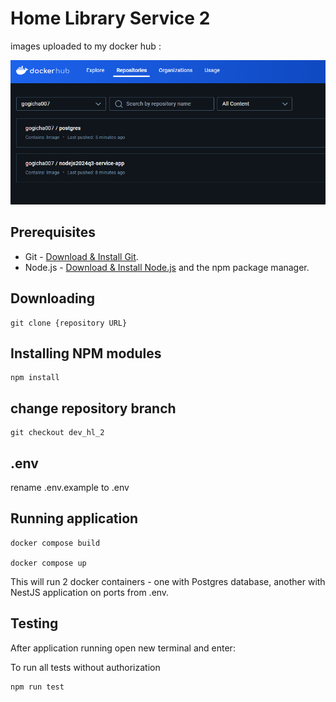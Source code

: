 # Home Library Service 2

images uploaded to my docker hub :

![alt text](image.png)

## Prerequisites

- Git - [Download & Install Git](https://git-scm.com/downloads).
- Node.js - [Download & Install Node.js](https://nodejs.org/en/download/) and the npm package manager.

## Downloading

```
git clone {repository URL}
```

## Installing NPM modules

```
npm install
```

## change repository branch

```
git checkout dev_hl_2
```

## .env

rename .env.example to .env

## Running application

```
docker compose build

docker compose up
```

This will run 2 docker containers - one with Postgres database, another with NestJS application on ports from .env.

## Testing

After application running open new terminal and enter:

To run all tests without authorization

```
npm run test
```
